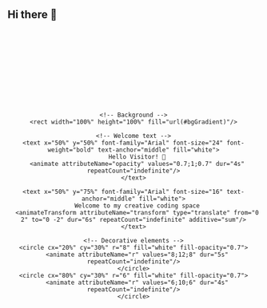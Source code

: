 ## Hi there 👋
<html>
<div align="center">
  <svg width="100%" height="150" xmlns="http://www.w3.org/2000/svg">
    <!-- Animated gradient background -->
    <defs>
      <linearGradient id="bgGradient" x1="0%" y1="0%" x2="100%" y2="100%">
        <stop offset="0%" stop-color="#8EC5FC">
          <animate attributeName="stop-color" values="#8EC5FC; #E0C3FC; #8EC5FC" dur="10s" repeatCount="indefinite"/>
        </stop>
        <stop offset="100%" stop-color="#E0C3FC">
          <animate attributeName="stop-color" values="#E0C3FC; #8EC5FC; #E0C3FC" dur="10s" repeatCount="indefinite"/>
        </stop>
      </linearGradient>
    </defs>

    <!-- Background -->
    <rect width="100%" height="100%" fill="url(#bgGradient)"/>

    <!-- Welcome text -->
    <text x="50%" y="50%" font-family="Arial" font-size="24" font-weight="bold" text-anchor="middle" fill="white">
      Hello Visitor! 👋
      <animate attributeName="opacity" values="0.7;1;0.7" dur="4s" repeatCount="indefinite"/>
    </text>

    <text x="50%" y="75%" font-family="Arial" font-size="16" text-anchor="middle" fill="white">
      Welcome to my creative coding space
      <animateTransform attributeName="transform" type="translate" from="0 2" to="0 -2" dur="6s" repeatCount="indefinite" additive="sum"/>
    </text>

    <!-- Decorative elements -->
    <circle cx="20%" cy="30%" r="8" fill="white" fill-opacity="0.7">
      <animate attributeName="r" values="8;12;8" dur="5s" repeatCount="indefinite"/>
    </circle>
    <circle cx="80%" cy="30%" r="6" fill="white" fill-opacity="0.7">
      <animate attributeName="r" values="6;10;6" dur="4s" repeatCount="indefinite"/>
    </circle>
  </svg>
</div>
<!--
**Nawal-Shahid/Nawal-Shahid** is a ✨ _special_ ✨ repository because its `README.md` (this file) appears on your GitHub profile.

Here are some ideas to get you started:

- 🔭 I’m currently working on ...
- 🌱 I’m currently learning ...
- 👯 I’m looking to collaborate on ...
- 🤔 I’m looking for help with ...
- 💬 Ask me about ...
- 📫 How to reach me: ...
- 😄 Pronouns: ...
- ⚡ Fun fact: ...
-->
# 🌿 My Contribution Garden

<!-- GARDEN_START -->
<!-- The garden will be automatically updated here -->
<!-- GARDEN_END -->
